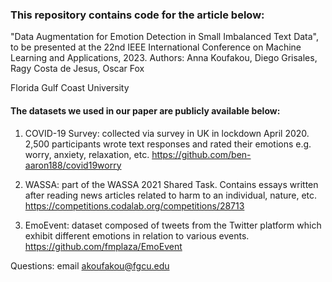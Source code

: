 ### This repository contains code for the article below:
"Data Augmentation for Emotion Detection in Small Imbalanced Text Data", to be presented at the 22nd IEEE International Conference on Machine Learning and Applications, 2023.
Authors: Anna Koufakou, Diego Grisales, Ragy Costa de Jesus, Oscar Fox 

Florida Gulf Coast University


#### The datasets we used in our paper are publicly available below:

1. COVID-19 Survey: collected via survey in UK in lockdown April 2020. 2,500 participants wrote text responses and rated their emotions e.g. worry, anxiety, relaxation, etc. https://github.com/ben-aaron188/covid19worry

2. WASSA: part of the WASSA 2021 Shared Task. Contains essays written after reading news articles related to harm to an individual, nature, etc. https://competitions.codalab.org/competitions/28713

3. EmoEvent: dataset composed of tweets from the Twitter platform which exhibit different emotions in relation to various events. https://github.com/fmplaza/EmoEvent

Questions: email akoufakou@fgcu.edu

